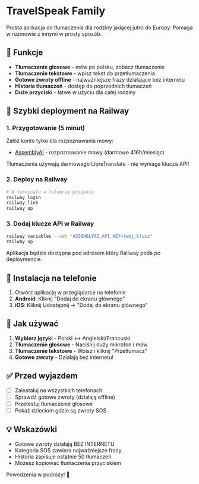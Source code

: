 # TravelSpeak Family

Prosta aplikacja do tłumaczenia dla rodziny jadącej jutro do Europy. Pomaga w rozmowie z innymi w prosty sposób.

## 🚀 Funkcje

- **Tłumaczenie głosowe** - mów po polsku, zobacz tłumaczenie
- **Tłumaczenie tekstowe** - wpisz tekst do przetłumaczenia
- **Gotowe zwroty offline** - najważniejsze frazy działające bez internetu
- **Historia tłumaczeń** - dostęp do poprzednich tłumaczeń
- **Duże przyciski** - łatwe w użyciu dla całej rodziny

## 🚀 Szybki deployment na Railway

### 1. Przygotowanie (5 minut)

Załóż konto tylko dla rozpoznawania mowy:
- [AssemblyAI](https://www.assemblyai.com/app/account) - rozpoznawanie mowy (darmowe 416h/miesiąc)

Tłumaczenia używają darmowego LibreTranslate - nie wymaga klucza API!

### 2. Deploy na Railway

```bash
# W terminalu w folderze projektu
railway login
railway link
railway up
```

### 3. Dodaj klucze API w Railway

```bash
railway variables --set "ASSEMBLYAI_API_KEY=twój_klucz"
railway up
```

Aplikacja będzie dostępna pod adresem który Railway poda po deploymencie.

## 📱 Instalacja na telefonie

1. Otwórz aplikację w przeglądarce na telefonie
2. **Android**: Kliknij "Dodaj do ekranu głównego"
3. **iOS**: Kliknij Udostępnij → "Dodaj do ekranu głównego"

## 📖 Jak używać

1. **Wybierz języki** - Polski ↔ Angielski/Francuski
2. **Tłumaczenie głosowe** - Naciśnij duży mikrofon i mów
3. **Tłumaczenie tekstowe** - Wpisz i kliknij "Przetłumacz"
4. **Gotowe zwroty** - Działają bez internetu!

## ✅ Przed wyjazdem

- [ ] Zainstaluj na wszystkich telefonach
- [ ] Sprawdź gotowe zwroty (działają offline)
- [ ] Przetestuj tłumaczenie głosowe
- [ ] Pokaż dzieciom gdzie są zwroty SOS

## 💡 Wskazówki

- Gotowe zwroty działają BEZ INTERNETU
- Kategoria SOS zawiera najważniejsze frazy
- Historia zapisuje ostatnie 50 tłumaczeń
- Możesz kopiować tłumaczenia przyciskiem

Powodzenia w podróży! 🎉